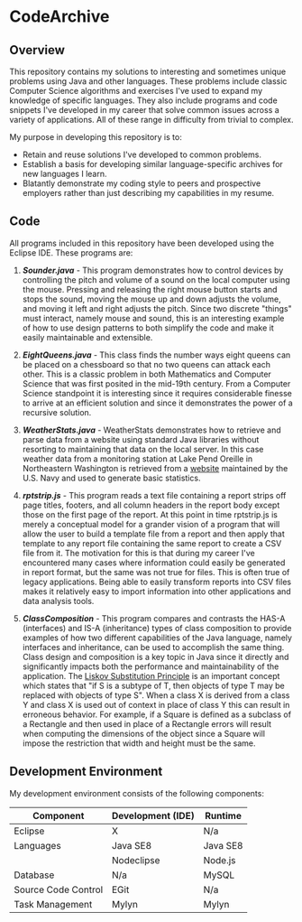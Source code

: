 # CodeArchive
## Overview
This repository contains my solutions to interesting and sometimes unique problems using Java and other languages. These problems include classic Computer Science algorithms and exercises I've used to expand my knowledge of specific languages. They also include programs and code snippets I've developed in my career that solve common issues across a variety of applications. All of these range in difficulty from trivial to complex.

My purpose in developing this repository is to:
- Retain and reuse solutions I've developed to common problems.
- Establish a basis for developing similar language-specific archives for new languages I learn.
- Blatantly demonstrate my coding style to peers and prospective employers rather than just describing my capabilities in my resume.

## Code

All programs included in this repository have been developed using the Eclipse IDE. These programs are:

1. **_Sounder.java_** - 
This program demonstrates how to control devices by controlling the pitch and volume of a sound on the local computer using the mouse. Pressing and releasing the right mouse button starts and stops the sound, moving the mouse up and down adjusts the volume, and moving it left and right adjusts the pitch. Since two discrete "things" must interact, namely mouse and sound, this is an interesting example of how to use design patterns to both simplify the code and make it easily maintainable and extensible.

2. **_EightQueens.java_** - 
This class finds the number ways eight queens can be placed on a chessboard so that no two queens can attack each other. This is a classic problem in both Mathematics and Computer Science that was first posited in the mid-19th century. From a Computer Science standpoint it is interesting since it requires considerable finesse to arrive at an efficient solution and since it demonstrates the power of a recursive solution.

3. **_WeatherStats.java_** - 
WeatherStats demonstrates how to retrieve and parse data from a website using standard Java libraries without resorting to maintaining that data on the local server. In this case weather data from a monitoring station at Lake Pend Oreille in Northeastern Washington is retrieved from a [website](http://lpo.dt.navy.mil) maintained by the U.S. Navy and used to generate basic statistics. 

4. **_rptstrip.js_** -
This program reads a text file containing a report strips off page titles, footers, and all column headers in the report body except those on the first page of the report. At this point in time rptstrip.js is merely a conceptual model for a grander vision of a program that will allow the user to build a template file from a report and then apply that template to any report file containing the same report to create a CSV file from it. The motivation for this is that during my career I've encountered many cases where information could easily be generated in report format, but the same was not true for files. This is often true of legacy applications. Being able to easily transform reports into CSV files makes it relatively easy to import information into other applications and data analysis tools.

5. **_ClassComposition_** -
This program compares and contrasts the HAS-A (interfaces) and IS-A (inheritance) types of class composition to provide examples of how two different capabilities of the Java language, namely interfaces and inheritance, can be used to accomplish the same thing. Class design and composition is a key topic in Java since it directly and significantly impacts both the performance and maintainability of the application. The [Liskov Substitution Principle](https://en.wikipedia.org/wiki/Liskov_substitution_principle) is an important concept which states that "if S is a subtype of T, then objects of type T may be replaced with objects of type S". When a class X is derived from a class Y and class X is used out of context in place of class Y this can result in erroneous behavior. For example, if a Square is defined as a subclass of a Rectangle and then used in place of a Rectangle errors will result when computing the dimensions of the object since a Square will impose the restriction that width and height must be the same.

## Development Environment
My development environment consists of the following components:

| Component           | Development (IDE) | Runtime  |
|---------------------|-------------------|----------|
| Eclipse             |         X         |   N/a    |
| Languages           |      Java SE8     | Java SE8 |
|                     |     Nodeclipse    | Node.js  |
| Database            |        N/a        | MySQL    |
| Source Code Control |       EGit        |   N/a    |
| Task Management     |       Mylyn       |  Mylyn   |
